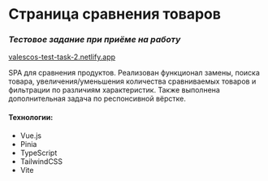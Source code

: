 # Страница сравнения товаров
### _Тестовое задание при приёме на работу_

[valescos-test-task-2.netlify.app](https://valescos-test-task-2.netlify.app/)

SPA для сравнения продуктов. Реализован функционал замены, поиска товара, увеличения/уменьшения количества сравниваемых товаров и фильтрации по различиям характеристик. Также выполнена дополнительная задача по респонсивной вёрстке.

#### Технологии:
- Vue.js
- Pinia
- TypeScript
- TailwindCSS
- Vite
